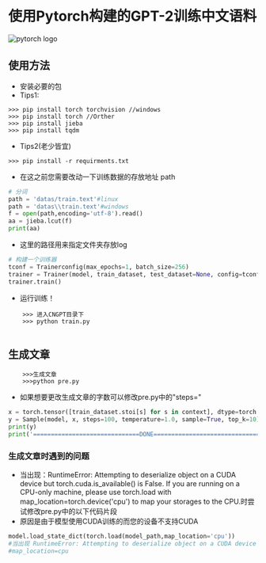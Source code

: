 # 使用Pytorch构建的GPT-2训练中文语料
![pytorch logo](https://avatars.githubusercontent.com/u/21003710?s=88&v=4)
## 使用方法
- 安装必要的包
- Tips1:
```
>>> pip install torch torchvision //windows
>>> pip install torch //Orther
>>> pip install jieba
>>> pip install tqdm

```
- Tips2(老少皆宜)

```
>>> pip install -r requirments.txt
```


- 在这之前您需要改动一下训练数据的存放地址 path

```python
# 分词
path = 'datas/train.text'#linux
path = 'datas\\train.text'#windows
f = open(path,encoding='utf-8').read()
aa = jieba.lcut(f)
print(aa)

```
- 这里的路径用来指定文件夹存放log
```python
# 构建一个训练器
tconf = Trainerconfig(max_epochs=1, batch_size=256)
trainer = Trainer(model, train_dataset, test_dataset=None, config=tconf, Save_Model_path='C:\\Users\\xbj0916\\Desktop\\M')
trainer.train()
```
- 运行训练！
```
    >>> 进入CNGPT目录下
    >>> python train.py 
    
```

## 生成文章
```
    >>>生成文章
    >>>python pre.py
```
- 如果想要更改生成文章的字数可以修改pre.py中的"steps="

```python
x = torch.tensor([train_dataset.stoi[s] for s in context], dtype=torch.long)[None,...] # context conditioning
y = Sample(model, x, steps=100, temperature=1.0, sample=True, top_k=10)[0]
print(y)
print('==============================DONE=================================')

```


### 生成文章时遇到的问题
- 当出现：RuntimeError: Attempting to deserialize object on a CUDA device but torch.cuda.is_available() is False. If you are running on a CPU-only machine, please use torch.load with map_location=torch.device('cpu') to map your storages to the CPU.时尝试修改pre.py中的以下代码片段
- 原因是由于模型使用CUDA训练的而您的设备不支持CUDA
```python
model.load_state_dict(torch.load(model_path,map_location='cpu'))
#当出现 RuntimeError: Attempting to deserialize object on a CUDA device but torch.cuda.is_available() is False. If you are running on a CPU-only machine, please use torch.load with map_location=torch.device('cpu') to map your storages to the CPU.使用下方的方法将其添加到加载模型的语句中
#map_location=cpu

```
